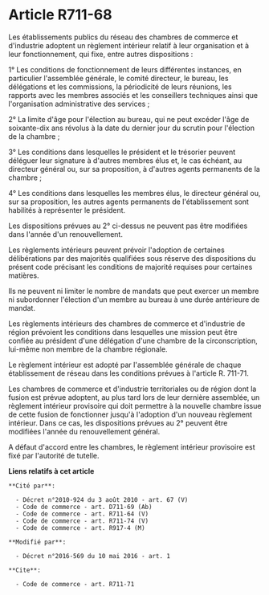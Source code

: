 # Article R711-68

Les établissements publics du réseau des chambres de commerce et d'industrie adoptent un règlement intérieur relatif à leur
organisation et à leur fonctionnement, qui fixe, entre autres dispositions : 

1° Les conditions de fonctionnement de leurs différentes instances, en particulier l'assemblée générale, le comité directeur,
le bureau, les délégations et les commissions, la périodicité de leurs réunions, les rapports avec les membres associés et
les conseillers techniques ainsi que l'organisation administrative des services ; 

2° La limite d'âge pour l'élection au bureau, qui ne peut excéder l'âge de soixante-dix ans révolus à la date du dernier jour
du scrutin pour l'élection de la chambre ; 

3° Les conditions dans lesquelles le président et le trésorier peuvent déléguer leur signature à d'autres membres élus et, le
cas échéant, au directeur général ou, sur sa proposition, à d'autres agents permanents de la chambre ; 

4° Les conditions dans lesquelles les membres élus, le directeur général ou, sur sa proposition, les autres agents permanents
de l'établissement sont habilités à représenter le président. 

Les dispositions prévues au 2° ci-dessus ne peuvent pas être modifiées dans l'année d'un renouvellement. 

Les règlements intérieurs peuvent prévoir l'adoption de certaines délibérations par des majorités qualifiées sous réserve des
dispositions du présent code précisant les conditions de majorité requises pour certaines matières. 

Ils ne peuvent ni limiter le nombre de mandats que peut exercer un membre ni subordonner l'élection d'un membre au bureau à
une durée antérieure de mandat. 

Les règlements intérieurs des chambres de commerce et d'industrie de région prévoient les conditions dans lesquelles une
mission peut être confiée au président d'une délégation d'une chambre de la circonscription, lui-même non membre de la
chambre régionale. 

Le règlement intérieur est adopté par l'assemblée générale de chaque établissement de réseau dans les conditions prévues à
l'article R. 711-71. 

Les chambres de commerce et d'industrie territoriales ou de région dont la fusion est prévue adoptent, au plus tard lors de
leur dernière assemblée, un règlement intérieur provisoire qui doit permettre à la nouvelle chambre issue de cette fusion de
fonctionner jusqu'à l'adoption d'un nouveau règlement intérieur. Dans ce cas, les dispositions prévues au 2° peuvent être
modifiées l'année du renouvellement général. 

A défaut d'accord entre les chambres, le règlement intérieur provisoire est fixé par l'autorité de tutelle.

**Liens relatifs à cet article**

	**Cité par**:

	  - Décret n°2010-924 du 3 août 2010 - art. 67 (V)
	  - Code de commerce - art. D711-69 (Ab)
	  - Code de commerce - art. R711-64 (V)
	  - Code de commerce - art. R711-74 (V)
	  - Code de commerce - art. R917-4 (M)

	**Modifié par**:

	  - Décret n°2016-569 du 10 mai 2016 - art. 1

	**Cite**:

	  - Code de commerce - art. R711-71
